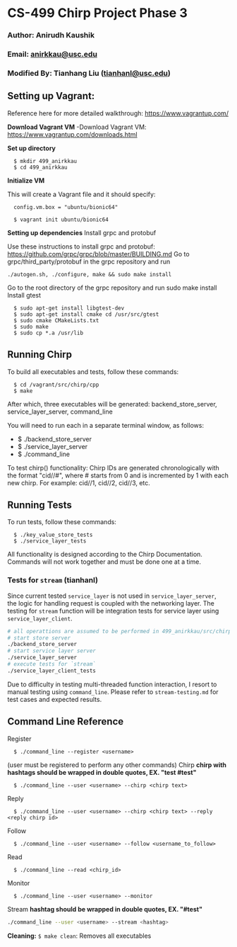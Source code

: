 # CS-499 Chirp Project Phase 3

### Author: Anirudh Kaushik

### Email: anirkkau@usc.edu

### Modified By: Tianhang Liu (tianhanl@usc.edu)

## Setting up Vagrant:

Reference here for more detailed walkthrough: https://www.vagrantup.com/

**Download Vagrant VM**
-Download Vagrant VM: https://www.vagrantup.com/downloads.html

**Set up directory**

```
  $ mkdir 499_anirkkau
  $ cd 499_anirkkau
```

**Initialize VM**

This will create a Vagrant file and it should specify:

```
  config.vm.box = "ubuntu/bionic64"
```

```
  $ vagrant init ubuntu/bionic64
```

**Setting up dependencies**
Install grpc and protobuf

Use these instructions to install grpc and protobuf: https://github.com/grpc/grpc/blob/master/BUILDING.md
Go to grpc/third_party/protobuf in the grpc repository and run

`./autogen.sh, ./configure, make && sudo make install`

Go to the root directory of the grpc repository and run sudo make install
Install gtest

```
  $ sudo apt-get install libgtest-dev
  $ sudo apt-get install cmake cd /usr/src/gtest
  $ sudo cmake CMakeLists.txt
  $ sudo make
  $ sudo cp *.a /usr/lib

```

## Running Chirp

To build all executables and tests, follow these commands:

```
  $ cd /vagrant/src/chirp/cpp
  $ make
```

After which, three executables will be generated: backend_store_server, service_layer_server, command_line

You will need to run each in a separate terminal window, as follows:

- \$ ./backend_store_server
- \$ ./service_layer_server
- \$ ./command_line <flags>

To test chirp() functionality:
Chirp IDs are generated chronologically with the format "cid//#",
where # starts from 0 and is incremented by 1 with each new chirp.
For example: cid//1, cid//2, cid//3, etc.

## Running Tests

To run tests, follow these commands:

```
  $ ./key_value_store_tests
  $ ./service_layer_tests
```

All functionality is designed according to the Chirp Documentation. Commands will not work together and must be done one at a time.

### Tests for `stream` (tianhanl)

Since current tested `service_layer` is not used in `service_layer_server`,  
the logic for handling request is coupled with the networking layer. The testing
for `stream` function will be integration tests for service layer using
`service_layer_client`.

```bash
# all operattions are assumed to be performed in 499_anirkkau/src/chirp/cpp folder
# start store server
./backend_store_server
# start service layer server
./service_layer_server
# execute tests for `stream`
./service_layer_client_tests
```

Due to difficulty in testing multi-threaded function interaction, I resort to
manual testing using `command_line`. Please refer to `stream-testing.md` for
test cases and expected results.

## Command Line Reference

Register

```
  $ ./command_line --register <username>
```

(user must be registered to perform any other commands)
Chirp
**chirp with hashtags should be wrapped in double quotes, EX. "test #test"**

```
  $ ./command_line --user <username> --chirp <chirp text>
```

Reply

```
  $ ./command_line --user <username> --chirp <chirp text> --reply <reply chirp id>
```

Follow

```
  $ ./command_line --user <username> --follow <username_to_follow>
```

Read

```
  $ ./command_line --read <chirp_id>
```

Monitor

```
  $ ./command_line --user <username> --monitor
```

Stream
**hashtag should be wrapped in double quotes, EX. "#test"**

```bash
./command_line --user <username> --stream <hashtag>
```

**Cleaning:**
`$ make clean`: Removes all executables
